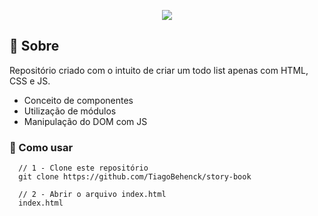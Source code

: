 <p align="center">
  <img src="https://avatars1.githubusercontent.com/u/22632046?s=280&v=4" />
</p>

## :pencil: Sobre

Repositório criado com o intuito de criar um todo list apenas com HTML, CSS e JS.

- Conceito de componentes
- Utilização de módulos
- Manipulação do DOM com JS

### :wrench: Como usar

```
  // 1 - Clone este repositório
  git clone https://github.com/TiagoBehenck/story-book

  // 2 - Abrir o arquivo index.html
  index.html

```